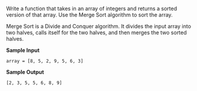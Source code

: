 Write a function that takes in an array of integers and returns a sorted version of that array. Use the Merge Sort algorithm to sort the array.

Merge Sort is a Divide and Conquer algorithm. It divides the input array into two halves, calls itself for the two halves, and then merges the two sorted halves.

**Sample Input**

```
array = [8, 5, 2, 9, 5, 6, 3]
```

**Sample Output**

```
[2, 3, 5, 5, 6, 8, 9]
```
